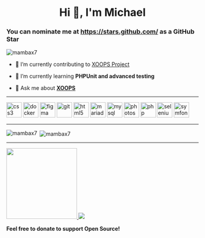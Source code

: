 <h1 align="center">Hi 👋, I'm Michael</h1>

### You can nominate me at https://stars.github.com/ as a **GitHub Star**

<p align="left"> <img src="https://komarev.com/ghpvc/?username=mambax7" alt="mambax7" /> </p>

- 🔭 I’m currently contributing to [XOOPS Project](http://github.com/XOOPS)

- 🌱 I’m currently learning **PHPUnit and advanced testing**

- 💬 Ask me about **[XOOPS](http://github.com/XOOPS)**

---------

<p align="left"><img src="https://devicons.github.io/devicon/devicon.git/icons/css3/css3-original.svg" alt="css3" width="40" height="40"/> <img src="https://devicons.github.io/devicon/devicon.git/icons/docker/docker-original.svg" alt="docker" width="40" height="40"/> <img src="https://www.vectorlogo.zone/logos/figma/figma-icon.svg" alt="figma" width="40" height="40"/> <img src="https://www.vectorlogo.zone/logos/git-scm/git-scm-icon.svg" alt="git" width="40" height="40"/> <img src="https://devicons.github.io/devicon/devicon.git/icons/html5/html5-original-wordmark.svg" alt="html5" width="40" height="40"/> <img src="https://www.vectorlogo.zone/logos/mariadb/mariadb-icon.svg" alt="mariadb" width="40" height="40"/> <img src="https://devicons.github.io/devicon/devicon.git/icons/mysql/mysql-original.svg" alt="mysql" width="40" height="40"/> <img src="https://devicons.github.io/devicon/devicon.git/icons/photoshop/photoshop-plain.svg" alt="photoshop" width="40" height="40"/> <img src="https://devicons.github.io/devicon/devicon.git/icons/php/php-original.svg" alt="php" width="40" height="40"/> <img src="https://i.ibb.co/9T29DD0/selenium.png" alt="selenium" width="40" height="40"/> <img src="https://symfony.com/logos/symfony_black_03.svg" alt="symfony" width="40" height="40"/></p>

---------

<p><img align="left" src="https://github-readme-stats.vercel.app/api/top-langs/?username=mambax7&layout=compact&hide=html" alt="mambax7" /></p>

<p>&nbsp;<img align="center" src="https://github-readme-stats.vercel.app/api?username=mambax7&show_icons=true" alt="mambax7" /></p>

--------

<a target="_blank" href="https://www.paypal.com/donate/?cmd=_donations&business=sales@midwestlatino.com&currency_code=USD&source=url&item_name=Donate:+Supporting+my+open+source+activities+GitHub.com/mambax7&item_number=GitHub,+Inc">
<img width="185" src="https://raw.githubusercontent.com/BaseMax/BaseMax/master/paypal.png"> <img src="https://raw.githubusercontent.com/BaseMax/BaseMax/master/donate.gif">
</a>

**Feel free to donate to support Open Source!** 
